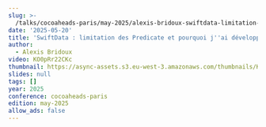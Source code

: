 ```yaml
---
slug: >-
  /talks/cocoaheads-paris/may-2025/alexis-bridoux-swiftdata-limitation-des-predicate-et-pourquoi-jai-developpe-safefetching
date: '2025-05-20'
title: 'SwiftData : limitation des Predicate et pourquoi j''ai développé SafeFetching'
author:
  - Alexis Bridoux
video: KO0pRr22CKc
thumbnail: https://async-assets.s3.eu-west-3.amazonaws.com/thumbnails/KO0pRr22CKc.jpg
slides: null
tags: []
year: 2025
conference: cocoaheads-paris
edition: may-2025
allow_ads: false
---
```


